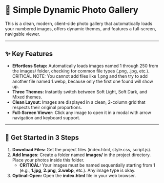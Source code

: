 # 📸 Simple Dynamic Photo Gallery

This is a clean, modern, client-side photo gallery that automatically loads your numbered images, offers dynamic themes, and features a full-screen, navigable viewer.

---

## ✨ Key Features

* **Effortless Setup:** Automatically loads images named 1 through 250 from the images/ folder, checking for common file types (.png, .jpg, etc.). CRITICAL NOTE: You cannot add files like 1.png and then try to add another file named 1.webp, because only the first one found will show up.
* **Three Themes:** Instantly switch between Soft Light, Soft Dark, and Mixed themes.
* **Clean Layout:** Images are displayed in a clean, 2-column grid that respects their original proportions.
* **Full-Screen Viewer:** Click any image to open it in a modal with arrow navigation and keyboard support.

---

## 🚀 Get Started in 3 Steps

1.  **Download Files:** Get the project files (index.html, style.css, script.js).
2.  **Add Images:** Create a folder named **images/** in the project directory. Place your photos inside this folder.
    * **CRITICAL:** Your images must be named sequentially starting from 1 (e.g., **1.jpg**, **2.png**, **3.webp**, etc.). Any image type is okay.
3.  **Optinal-Open:** Open the **index.html** file in your web browser.
